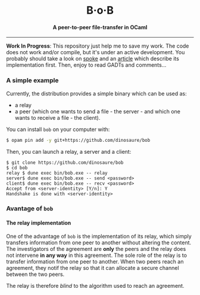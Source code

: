 <h1 align="center">B·o·B</h1>
<h4 align="center">A peer-to-peer file-transfer in OCaml</h4>
<hr>

**Work In Progress**: This repository just help me to save my work. The code
does not work and/or compile, but it's under an active development. You
probably should take a look on [spoke][spoke] and an [article][article] which
describe its implementation first. Then, enjoy to read GADTs and comments...

### A simple example

Currently, the distribution provides a simple binary which can be used as:
- a relay
- a peer (which one wants to send a file - the server - and which one wants to
  receive a file - the client).

You can install `bob` on your computer with:
```sh
$ opam pin add -y git+https://github.com/dinosaure/bob
```

Then, you can launch a relay, a server and a client:
```
$ git clone https://github.com/dinosaure/bob
$ cd bob
relay $ dune exec bin/bob.exe -- relay
server$ dune exec bin/bob.exe -- send <password>
client$ dune exec bin/bob.exe -- recv <password>
Accept from <server-identity> [Y/n]: Y
Handshake is done with <server-identity>
```

### Avantage of `bob`

#### The relay implementation

One of the advantage of `bob` is the implementation of its relay, which simply
transfers information from one peer to another without altering the content.
The investigators of the agreement are **only** the peers and the relay does
not intervene **in any way** in this agreement. The sole role of the relay is
to transfer information from one peer to another. When two peers reach an
agreement, they notif the relay so that it can allocate a secure channel
between the two peers.

The relay is therefore _blind_ to the algorithm used to reach an agreement.

[spoke]: https://github.com/dinosaure/spoke
[article]: https://blog.osau.re/articles/spoke.html
